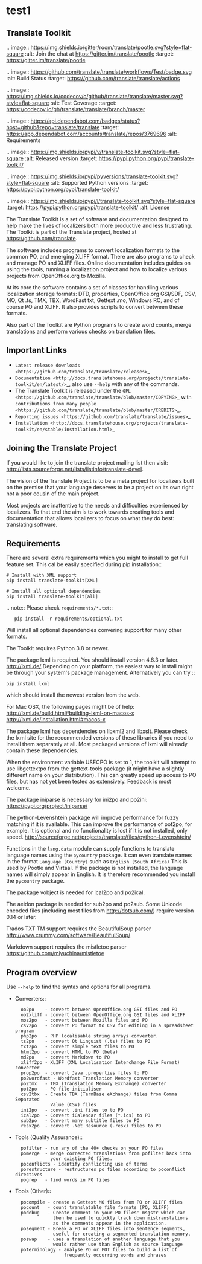 # test1
Translate Toolkit
-----------------

.. image:: https://img.shields.io/gitter/room/translate/pootle.svg?style=flat-square
   :alt: Join the chat at https://gitter.im/translate/pootle
   :target: https://gitter.im/translate/pootle

.. image:: https://github.com/translate/translate/workflows/Test/badge.svg
    :alt: Build Status
    :target: https://github.com/translate/translate/actions

.. image:: https://img.shields.io/codecov/c/github/translate/translate/master.svg?style=flat-square
    :alt: Test Coverage
    :target: https://codecov.io/gh/translate/translate/branch/master

.. image:: https://api.dependabot.com/badges/status?host=github&repo=translate/translate
    :target: https://app.dependabot.com/accounts/translate/repos/3769696
    :alt: Requirements

.. image:: https://img.shields.io/pypi/v/translate-toolkit.svg?style=flat-square
    :alt: Released version
    :target: https://pypi.python.org/pypi/translate-toolkit/

.. image:: https://img.shields.io/pypi/pyversions/translate-toolkit.svg?style=flat-square
    :alt: Supported Python versions
    :target: https://pypi.python.org/pypi/translate-toolkit/

.. image:: https://img.shields.io/pypi/l/translate-toolkit.svg?style=flat-square
    :target: https://pypi.python.org/pypi/translate-toolkit/
    :alt: License

The Translate Toolkit is a set of software and documentation designed to help
make the lives of localizers both more productive and less frustrating.  The
Toolkit is part of the Translate project, hosted at
<https://github.com/translate>.

The software includes programs to convert localization formats to the common
PO, and emerging XLIFF format.  There are also programs to check and manage PO
and XLIFF files.  Online documentation includes guides on using the tools,
running a localization project and how to localize various projects from
OpenOffice.org to Mozilla.

At its core the software contains a set of classes for handling various
localization storage formats: DTD, properties, OpenOffice.org GSI/SDF,
CSV, MO, Qt .ts, TMX, TBX, WordFast txt, Gettext .mo, Windows RC, and
of course PO and XLIFF.  It also provides scripts to convert between
these formats.

Also part of the Toolkit are Python programs to create word counts, merge
translations and perform various checks on translation files.


Important Links
---------------

* `Latest release downloads <https://github.com/translate/translate/releases>`_
* `Documentation
  <http://docs.translatehouse.org/projects/translate-toolkit/en/latest/>`_,
  also use ``--help`` with any of the commands.
* The Translate Toolkit is released under the `GPL
  <https://github.com/translate/translate/blob/master/COPYING>`_ with
  `contributions from many people
  <https://github.com/translate/translate/blob/master/CREDITS>`_.
* `Reporting issues <https://github.com/translate/translate/issues>`_
* `Installation <http://docs.translatehouse.org/projects/translate-toolkit/en/stable/installation.html>`_


Joining the Translate Project
-----------------------------
If you would like to join the translate project mailing list then visit:
<http://lists.sourceforge.net/lists/listinfo/translate-devel>.

The vision of the Translate Project is to be a meta project for localizers
built on the premise that your language deserves to be a project on its own
right not a poor cousin of the main project.

Most projects are inattentive to the needs and difficulties experienced by
localizers. To that end the aim is to work towards creating tools and
documentation that allows localizers to focus on what they do best: translating
software.

Requirements
------------

There are several extra requirements which you might to install to get full
feature set. This cal be easily specified during pip installation::

    # Install with XML support
    pip install translate-toolkit[XML]

    # Install all optional dependencies
    pip install translate-toolkit[all]

.. note:: Please check ``requirements/*.txt``::

       pip install -r requirements/optional.txt

   Will install all optional dependencies convering support for many other
   formats.

The Toolkit requires Python 3.8 or newer.

The package lxml is required. You should install version 4.6.3 or later.
<http://lxml.de/> Depending on your platform, the easiest way to install might
be through your system's package management. Alternatively you can try ::

    pip install lxml

which should install the newest version from the web.

For Mac OSX, the following pages might be of help:
<http://lxml.de/build.html#building-lxml-on-macos-x>
<http://lxml.de/installation.html#macos-x>

The package lxml has dependencies on libxml2 and libxslt. Please check the lxml
site for the recommended versions of these libraries if you need to install
them separately at all. Most packaged versions of lxml will already contain
these dependencies.

When the environment variable USECPO is set to 1, the toolkit will attempt to
use libgettextpo from the gettext-tools package (it might have a slightly
different name on your distribution). This can greatly speed up access to PO
files, but has not yet been tested as extensively. Feedback is most welcome.

The package iniparse is necessary for ini2po and po2ini:
<https://pypi.org/project/iniparse/>

The python-Levenshtein package will improve performance for fuzzy matching if
it is available. This can improve the performance of pot2po, for example.  It
is optional and no functionality is lost if it is not installed, only speed.
<http://sourceforge.net/projects/translate/files/python-Levenshtein/>

Functions in the `lang.data` module can supply functions to translate language
names using the `pycountry` package. It can even translate names in the format
``Language (Country)`` such as ``English (South Africa)`` This is used by
Pootle and Virtaal. If the package is not installed, the language names will
simply appear in English. It is therefore recommended you install the
`pycountry` package.

The package vobject is needed for ical2po and po2ical.

The aeidon package is needed for sub2po
and po2sub. Some Unicode encoded files (including most files from
<http://dotsub.com/>) require version 0.14 or later.

Trados TXT TM support requires the BeautifulSoup parser
<http://www.crummy.com/software/BeautifulSoup/>

Markdown support requires the mistletoe parser
<https://github.com/miyuchina/mistletoe>

Program overview
----------------

Use ``--help`` to find the syntax and options for all programs.

* Converters::

        oo2po    - convert between OpenOffice.org GSI files and PO
        oo2xliff - convert between OpenOffice.org GSI files and XLIFF
        moz2po   - convert between Mozilla files and PO
        csv2po   - convert PO format to CSV for editing in a spreadsheet program
        php2po   - PHP localisable string arrays converter.
        ts2po    - convert Qt Linguist (.ts) files to PO
        txt2po   - convert simple text files to PO
        html2po  - convert HTML to PO (beta)
        md2po    - convert Markdown to PO
        xliff2po - XLIFF (XML Localisation Interchange File Format) converter
        prop2po  - convert Java .properties files to PO
        po2wordfast - Wordfast Translation Memory converter
        po2tmx   - TMX (Translation Memory Exchange) converter
        pot2po   - PO file initialiser
        csv2tbx  - Create TBX (TermBase eXchange) files from Comma Separated
                   Value (CSV) files
        ini2po   - convert .ini files to to PO
        ical2po  - Convert iCalendar files (*.ics) to PO
        sub2po   - Convert many subtitle files to PO
        resx2po  - convert .Net Resource (.resx) files to PO

* Tools (Quality Assurance)::

        pofilter - run any of the 40+ checks on your PO files
        pomerge  - merge corrected translations from pofilter back into
                   your existing PO files.
        poconflicts - identify conflicting use of terms
        porestructure - restructures po files according to poconflict directives
        pogrep   - find words in PO files

* Tools (Other)::

        pocompile - create a Gettext MO files from PO or XLIFF files
        pocount   - count translatable file formats (PO, XLIFF)
        podebug   - Create comment in your PO files' msgstr which can
                    then be used to quickly track down mistranslations
                    as the comments appear in the application.
        posegment - Break a PO or XLIFF files into sentence segments,
                    useful for creating a segmented translation memory.
        poswap    - uses a translation of another language that you
                    would rather use than English as source language
        poterminology - analyse PO or POT files to build a list of
                        frequently occurring words and phrases
